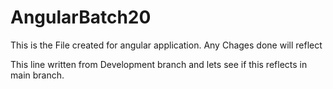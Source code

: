 # AngularBatch20

This is the File created for angular application.
Any Chages done will reflect

This line written from Development branch and lets see if this reflects in main branch.